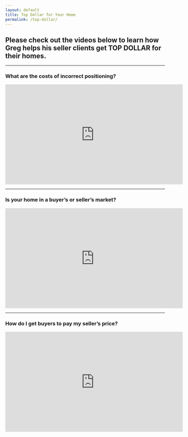 ```yaml
---
layout: default
title: Top Dollar for Your Home
permalink: /top-dollar/
---
```

<h2>
Please check out the videos below to learn how Greg helps his seller clients get TOP DOLLAR for their homes.</h2>
<hr>
<h3>
What are the costs of incorrect positioning?</h3>

<iframe allowfullscreen="" frameborder="0" height="315" src="https://www.youtube.com/embed/dofsfpG7EnY" width="560"></iframe>

<hr />

<h3>
Is your home in a buyer’s or seller’s market?</h3>

<iframe allowfullscreen="" frameborder="0" height="315" src="https://www.youtube.com/embed/0agGx7NPXHs" width="560"></iframe>

<hr />

<h3>
How do I get buyers to pay my seller’s price?</h3>

<iframe allowfullscreen="" frameborder="0" height="315" src="https://www.youtube.com/embed/IsTfkvznth8" width="560"></iframe>
